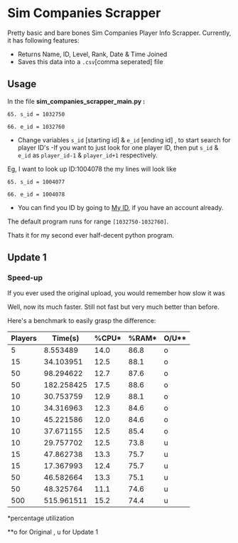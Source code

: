  # Sim Companies Scrapper
Pretty basic and bare bones Sim Companies Player Info Scrapper.
Currently, it has following features:
- Returns Name, ID, Level, Rank, Date & Time Joined
- Saves this data into a `.csv`[comma seperated] file

## Usage
In the file **sim_companies_scrapper_main.py :** 

`65. s_id = 1032750`

`66. e_id = 1032760`

- Change variables `s_id`  [starting id] & `e_id` [ending id] , to start search for player ID's
-If you want to just look for one player ID, then put `s_id` & `e_id` as `player_id-1` & `player_id+1` respectively.

Eg, I want to look up ID:1004078 the my lines will look like

`65. s_id = 1004077`

`66. e_id = 1004078`

-  You can find you ID by going to [My ID](https://www.simcompanies.com/api/v2/players/me/ "My ID"), if you have an account already.

The default program runs for  range `[1032750-1032760]`.

Thats it for  my second ever half-decent python program.

## Update 1

### Speed-up

If you ever used the original upload, you would remember how slow it was

Well, now its much faster. Still not fast but very much better than before.

Here's a benchmark to easily grasp the difference:

| Players | Time(s) | %CPU* | %RAM* | O/U** |
| ----- | ----- | ----- | ----- | ------ |
| 5 |8.553489 | 14.0| 86.8| o |
| 15 |34.103951 | 12.5 | 88.1 | o |
| 50 | 98.294622 | 12.7 | 87.6 | o |
|50|182.258425|17.5|88.6|o
|10|30.753759|12.9|88.1|o
|10|34.316963|12.3|84.6|o
|10|45.221586|12.0|84.6|o
|10|37.671155|12.5|85.4|o
|10|29.757702|12.5|73.8|u
|15|47.862738|13.3|75.7|u
|15|17.367993|12.4|75.7|u
|50|46.582664|13.3|75.1|u
|50|48.325764|11.1|74.6|u
|500|515.961511|15.2|74.4|u

*percentage utilization

**o for Original , u for Update 1
